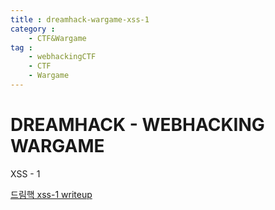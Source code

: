```yaml
---
title : dreamhack-wargame-xss-1
category :
    - CTF&Wargame
tag :
    - webhackingCTF
    - CTF
    - Wargame
---
```


# DREAMHACK - WEBHACKING WARGAME
XSS - 1

[드림핵 xss-1 writeup](https://haeun-eom.tistory.com/2)